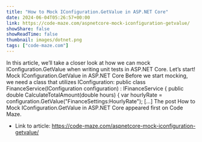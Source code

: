 ```yaml
---
title: "How to Mock IConfiguration.GetValue in ASP.NET Core"
date: 2024-06-04T05:26:57+00:00
link: https://code-maze.com/aspnetcore-mock-iconfiguration-getvalue/
showShare: false
showReadTime: false
thumbnail: images/dotnet.png
tags: ["code-maze.com"]
---
```

In this article, we’ll take a closer look at how we can mock IConfiguration.GetValue when writing unit tests in ASP.NET Core. Let’s start! Mock IConfiguration.GetValue in ASP.NET Core Before we start mocking, we need a class that utilizes IConfiguration: public class FinanceService(IConfiguration configuration) : IFinanceService { public double CalculateTotalAmount(double hours) { var hourlyRate = configuration.GetValue<double>("FinanceSettings:HourlyRate"); […]
The post How to Mock IConfiguration.GetValue in ASP.NET Core appeared first on Code Maze.

- Link to article: https://code-maze.com/aspnetcore-mock-iconfiguration-getvalue/